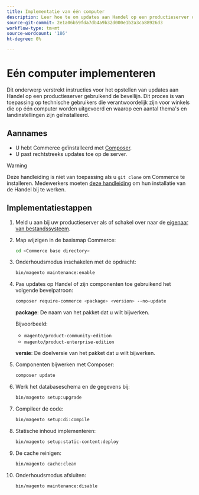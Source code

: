 ```yaml
---
title: Implementatie van één computer
description: Leer hoe te om updates aan Handel op een productieserver op te stellen gebruikend de bevellijn.
source-git-commit: 2e1a06b59fda7db4a9b32d000e1b2a3ca88926d3
workflow-type: tm+mt
source-wordcount: '186'
ht-degree: 0%

---
```


# Eén computer implementeren

Dit onderwerp verstrekt instructies voor het opstellen van updates aan Handel op een productieserver gebruikend de bevellijn. Dit proces is van toepassing op technische gebruikers die verantwoordelijk zijn voor winkels die op één computer worden uitgevoerd en waarop een aantal thema&#39;s en landinstellingen zijn geïnstalleerd.

## Aannames

- U hebt Commerce geïnstalleerd met [Composer](../../installation/composer.md).
- U past rechtstreeks updates toe op de server.

>[!WARNING]
>
>Deze handleiding is niet van toepassing als u `git clone` om Commerce te installeren.
>Medewerkers moeten [deze handleiding][install] om hun installatie van de Handel bij te werken.

## Implementatiestappen

1. Meld u aan bij uw productieserver als of schakel over naar de [eigenaar van bestandssysteem](../../installation/prerequisites/file-system/overview.md).

1. Map wijzigen in de basismap Commerce:

   ```bash
   cd <Commerce base directory>
   ```

1. Onderhoudsmodus inschakelen met de opdracht:

   ```bash
   bin/magento maintenance:enable
   ```

1. Pas updates op Handel of zijn componenten toe gebruikend het volgende bevelpatroon:

   ```bash
   composer require-commerce <package> <version> --no-update
   ```

   **package**: De naam van het pakket dat u wilt bijwerken.

   Bijvoorbeeld:

   - `magento/product-community-edition`
   - `magento/product-enterprise-edition`

   **versie**: De doelversie van het pakket dat u wilt bijwerken.

1. Componenten bijwerken met Composer:

   ```bash
   composer update
   ```

1. Werk het databaseschema en de gegevens bij:

   ```bash
   bin/magento setup:upgrade
   ```

1. Compileer de code:

   ```bash
   bin/magento setup:di:compile
   ```

1. Statische inhoud implementeren:

   ```bash
   bin/magento setup:static-content:deploy
   ```

1. De cache reinigen:

   ```bash
   bin/magento cache:clean
   ```

1. Onderhoudsmodus afsluiten:

   ```bash
   bin/magento maintenance:disable
   ```

<!-- link definitions -->

[install]: https://developer.adobe.com/commerce/contributor/guides/install/update-dependencies/
